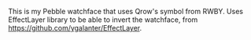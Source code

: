 This is my Pebble watchface that uses Qrow's symbol from RWBY.
Uses EffectLayer library to be able to invert the watchface, from https://github.com/ygalanter/EffectLayer.

